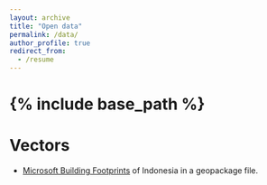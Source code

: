 ```yaml
---
layout: archive
title: "Open data"
permalink: /data/
author_profile: true
redirect_from:
  - /resume
---
```


{% include base_path %}
======

Vectors
======
* [Microsoft Building Footprints](https://www.dropbox.com/sh/m9wi8v1hc0b191o/AACi4klyDgV_syMI6BXdyDjAa?dl=0) of Indonesia in a geopackage file.

 

